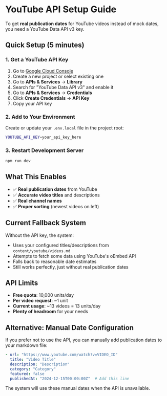 # YouTube API Setup Guide

To get **real publication dates** for YouTube videos instead of mock dates, you need a YouTube Data API v3 key.

## Quick Setup (5 minutes)

### 1. Get a YouTube API Key

1. Go to [Google Cloud Console](https://console.cloud.google.com/)
2. Create a new project or select existing one
3. Go to **APIs & Services** → **Library**
4. Search for "YouTube Data API v3" and enable it
5. Go to **APIs & Services** → **Credentials**
6. Click **Create Credentials** → **API Key**
7. Copy your API key

### 2. Add to Your Environment

Create or update your `.env.local` file in the project root:

```bash
YOUTUBE_API_KEY=your_api_key_here
```

### 3. Restart Development Server

```bash
npm run dev
```

## What This Enables

- ✅ **Real publication dates** from YouTube
- ✅ **Accurate video titles** and descriptions
- ✅ **Real channel names**
- ✅ **Proper sorting** (newest videos on left)

## Current Fallback System

Without the API key, the system:
- Uses your configured titles/descriptions from `content/youtube/videos.md`
- Attempts to fetch some data using YouTube's oEmbed API
- Falls back to reasonable date estimates
- Still works perfectly, just without real publication dates

## API Limits

- **Free quota**: 10,000 units/day
- **Per video request**: ~1 unit
- **Current usage**: ~13 videos = 13 units/day
- **Plenty of headroom** for your needs

## Alternative: Manual Date Configuration

If you prefer not to use the API, you can manually add publication dates to your markdown file:

```yaml
- url: "https://www.youtube.com/watch?v=VIDEO_ID"
  title: "Video Title"
  description: "Description"
  category: "Category"
  featured: false
  publishedAt: "2024-12-15T00:00:00Z"  # Add this line
```

The system will use these manual dates when the API is unavailable. 